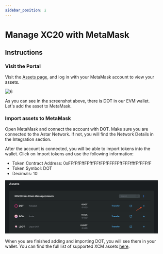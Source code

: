 ```yaml
---
sidebar_position: 2
---
```


# Manage XC20 with MetaMask

## Instructions

### Visit the Portal

Visit the [Assets page](https://portal.astar.network/assets), and log in with your MetaMask account to view your assets.

![6](img/6.png)

As you can see in the screenshot above, there is DOT in our EVM wallet. Let's add the asset to MetaMask.

### Import assets to MetaMask

Open MetaMask and connect the account with DOT. Make sure you are connected to the Astar Network. If not, you will find the Network Details in the Integration section.

After the account is connected, you will be able to import tokens into the wallet. Click on Import tokens and use the following information:

- Token Contract Address: 0xFFfFfFffFFfffFFfFFfFFFFFffFFFffffFfFFFfF
- Token Symbol: DOT
- Decimals: 10

![7](img/7.png)

When you are finished adding and importing DOT, you will see them in your wallet. You can find the full list of supported XCM assets [here](../asset-list.md).
